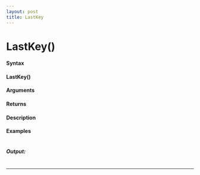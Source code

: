 ```yaml
---
layout: post
title: LastKey
---
```


# LastKey()


#### Syntax

#### LastKey()

#### Arguments

#### Returns

#### Description

#### Examples

```

```

##### Output:

```

```

---